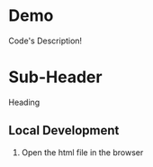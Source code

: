 # Demo

Code's Description!

# Sub-Header

Heading

## Local Development
1. Open the html file in the browser
